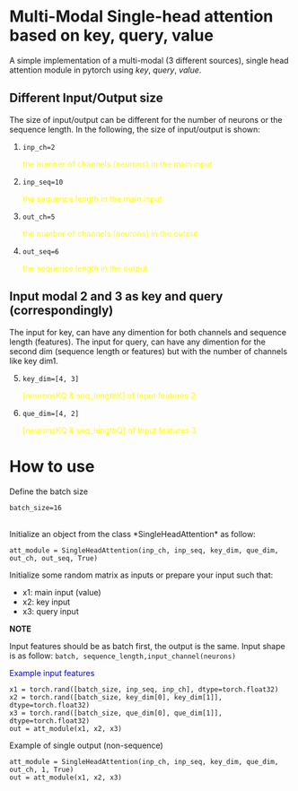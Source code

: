 # Multi-Modal Single-head attention based on key, query, value
A simple implementation of a multi-modal (3 different sources), single head attention module in pytorch using *key*, *query*, *value*.

## Different Input/Output size
The size of input/output can be different for the number of neurons or the sequence length. In the following, the size of input/output is shown:

1. `inp_ch=2` <p style="color:yellow;">the number of channels (neurons) in the main input</p>
2. `inp_seq=10` <p style="color:yellow;">the sequence length in the main input </p>
3. `out_ch=5` <p style="color:yellow;">the number of channels (neurons) in the output </p>
4. `out_seq=6` <p style="color:yellow;">the sequence length in the output </p>

## Input modal 2 and 3 as key and query (correspondingly)
The input for key, can have any dimention for both channels and sequence length (features).
The input for query, can have any dimention for the second dim (sequence length or features) but with the number of channels like key dim1.

5. `key_dim=[4, 3]` <p style="color:yellow;">[neuronsKQ & seq_lengthK] of Input features 2 </p>
6. `que_dim=[4, 2]` <p style="color:yellow;">[neuronsKQ & seq_lengthQ] of Input features 3 </p>

# How to use
Define the batch size

`batch_size=16`

<br/>
Initialize an object from the class *SingleHeadAttention* as follow:

```
att_module = SingleHeadAttention(inp_ch, inp_seq, key_dim, que_dim, out_ch, out_seq, True)
```
Initialize some random matrix as inputs or prepare your input such that:
* x1: main input (value)
* x2: key input
* x3: query input

**NOTE**

Input features should be as batch first, the output is the same.
Input shape is as follow:
`batch, sequence_length,input_channel(neurons)`
<p style="color:blue">Example input features</p>

```
x1 = torch.rand([batch_size, inp_seq, inp_ch], dtype=torch.float32)
x2 = torch.rand([batch_size, key_dim[0], key_dim[1]], dtype=torch.float32)
x3 = torch.rand([batch_size, que_dim[0], que_dim[1]], dtype=torch.float32)
out = att_module(x1, x2, x3)
```

Example of single output (non-sequence)

```
att_module = SingleHeadAttention(inp_ch, inp_seq, key_dim, que_dim, out_ch, 1, True)
out = att_module(x1, x2, x3)
```
